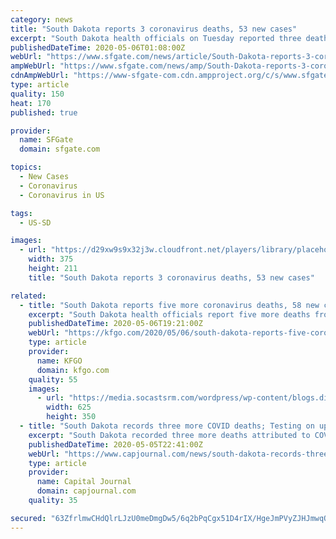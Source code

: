 ```yaml
---
category: news
title: "South Dakota reports 3 coronavirus deaths, 53 new cases"
excerpt: "South Dakota health officials on Tuesday reported three deaths from COVID-19, along with 53 new confirmed cases. All three deaths were in Minnehaha County, which has seen most of the infections in the state."
publishedDateTime: 2020-05-06T01:08:00Z
webUrl: "https://www.sfgate.com/news/article/South-Dakota-reports-3-coronavirus-deaths-53-new-15248103.php"
ampWebUrl: "https://www.sfgate.com/news/amp/South-Dakota-reports-3-coronavirus-deaths-53-new-15248103.php"
cdnAmpWebUrl: "https://www-sfgate-com.cdn.ampproject.org/c/s/www.sfgate.com/news/amp/South-Dakota-reports-3-coronavirus-deaths-53-new-15248103.php"
type: article
quality: 150
heat: 170
published: true

provider:
  name: SFGate
  domain: sfgate.com

topics:
  - New Cases
  - Coronavirus
  - Coronavirus in US

tags:
  - US-SD

images:
  - url: "https://d29xw9s9x32j3w.cloudfront.net/players/library/placeholder.png"
    width: 375
    height: 211
    title: "South Dakota reports 3 coronavirus deaths, 53 new cases"

related:
  - title: "South Dakota reports five more coronavirus deaths, 58 new cases"
    excerpt: "South Dakota health officials report five more deaths from COVID-19, along with 58 new confirmed cases. All five deaths were in Minnehaha County, which has seen most of the infections in the state. A total of 2,"
    publishedDateTime: 2020-05-06T19:21:00Z
    webUrl: "https://kfgo.com/2020/05/06/south-dakota-reports-five-coronavirus-deaths-58-new-cases/"
    type: article
    provider:
      name: KFGO
      domain: kfgo.com
    quality: 55
    images:
      - url: "https://media.socastsrm.com/wordpress/wp-content/blogs.dir/2431/files/2020/05/SOUTH-DAKOTA-DEPT.-OF-HEALTH-LARGE.jpg"
        width: 625
        height: 350
  - title: "South Dakota records three more COVID deaths; Testing on upswing"
    excerpt: "South Dakota recorded three more deaths attributed to COVID-19 in Minnehaha County Tuesday morning, April 5, along with 53 new coronavirus cases across the state."
    publishedDateTime: 2020-05-05T22:41:00Z
    webUrl: "https://www.capjournal.com/news/south-dakota-records-three-more-covid-deaths-testing-on-upswing/article_327c3c0a-8f12-11ea-8e7e-e749bbaec6f7.html"
    type: article
    provider:
      name: Capital Journal
      domain: capjournal.com
    quality: 35

secured: "63ZfrlmwCHdQlrLJzU0meDmgDw5/6q2bPqCgx51D4rIX/HgeJmPVyZJHJmwqOoA7F4Yx5V9a2vAskHbPkVmj2PibfU1YnktUFWUfschHwg8m8jZ2zze8g2C79oAXwgH1QV3CP6OuTCIr75LvO2ojOGIlcnhSnqlLaSpsNCZVNZS3hsYwifeS88rTNIYhyo8CBgGzF4m3Wcs+vT0x62a+M3JvfKPL8b6yAWjQsk7Pw2e7qWu9MlfCBeDyKM7fvJ4wfjNXzKshZv98axcxo3e4+fFAwNn4FgfCGXHIKCAW0JnGbScbdw2rhNCff21Ynl0A;e7BtpLMGnXvutsDbfisN7A=="
---
```


